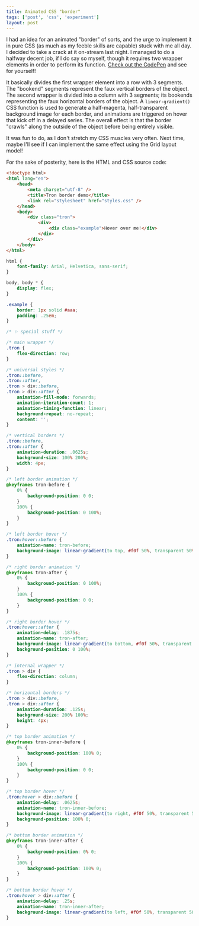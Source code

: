 ```yaml
---
title: Animated CSS "border"
tags: ['post', 'css', 'experiment']
layout: post
---
```


I had an idea for an animated "border" of sorts, and the urge to implement it
in pure CSS (as much as my feeble skills are capable) stuck with me all day. I
decided to take a crack at it on-stream last night. I managed to do a halfway
decent job, if I do say so myself, though it requires two wrapper elements in
order to perform its function. [Check out the CodePen] and see for yourself!

It basically divides the first wrapper element into a row with 3 segments. The
"bookend" segments represent the faux vertical borders of the object. The
second wrapper is divided into a column with 3 segments; its bookends
representing the faux horizontal borders of the object. A `linear-gradient()`
CSS function is used to generate a half-magenta, half-transparent background
image for each border, and animations are triggered on hover that kick off in
a delayed series. The overall effect is that the border "crawls" along the
outside of the object before being entirely visible.

It was fun to do, as I don't stretch my CSS muscles very often. Next time,
maybe I'll see if I can implement the same effect using the Grid layout model!

For the sake of posterity, here is the HTML and CSS source code:

```html
<!doctype html>
<html lang="en">
	<head>
		<meta charset="utf-8" />
		<title>Tron border demo</title>
		<link rel="stylesheet" href="styles.css" />
	</head>
	<body>
		<div class="tron">
			<div>
				<div class="example">Hover over me!</div>
			</div>
		</div>
	</body>
</html>
```

```css
html {
	font-family: Arial, Helvetica, sans-serif;
}

body, body * {
	display: flex;
}

.example {
	border: 1px solid #aaa;
	padding: .25em;
}

/* ✨ special stuff */

/* main wrapper */
.tron {
	flex-direction: row;
}

/* universal styles */
.tron::before,
.tron::after,
.tron > div::before,
.tron > div::after {
	animation-fill-mode: forwards;
	animation-iteration-count: 1;
	animation-timing-function: linear;
	background-repeat: no-repeat;
	content: '';
}

/* vertical borders */
.tron::before,
.tron::after {
	animation-duration: .0625s;
	background-size: 100% 200%;
	width: 4px;
}

/* left border animation */
@keyframes tron-before {
	0% {
		background-position: 0 0;
	}
	100% {
		background-position: 0 100%;
	}
}

/* left border hover */
.tron:hover::before {
	animation-name: tron-before;
	background-image: linear-gradient(to top, #f0f 50%, transparent 50%, transparent 100%);
}

/* right border animation */
@keyframes tron-after {
	0% {
		background-position: 0 100%;
	}
	100% {
		background-position: 0 0;
	}
}

/* right border hover */
.tron:hover::after {
	animation-delay: .1875s;
	animation-name: tron-after;
	background-image: linear-gradient(to bottom, #f0f 50%, transparent 50%, transparent 100%);
	background-position: 0 100%;
}

/* internal wrapper */
.tron > div {
	flex-direction: column;
}

/* horizontal borders */
.tron > div::before,
.tron > div::after {
	animation-duration: .125s;
	background-size: 200% 100%;
	height: 4px;
}

/* top border animation */
@keyframes tron-inner-before {
	0% {
		background-position: 100% 0;
	}
	100% {
		background-position: 0 0;
	}
}

/* top border hover */
.tron:hover > div::before {
	animation-delay: .0625s;
	animation-name: tron-inner-before;
	background-image: linear-gradient(to right, #f0f 50%, transparent 50%, transparent 100%);
	background-position: 100% 0;
}

/* bottom border animation */
@keyframes tron-inner-after {
	0% {
		background-position: 0% 0;
	}
	100% {
		background-position: 100% 0;
	}
}

/* bottom border hover */
.tron:hover > div::after {
	animation-delay: .25s;
	animation-name: tron-inner-after;
	background-image: linear-gradient(to left, #f0f 50%, transparent 50%, transparent 100%);
}
```


[Check out the CodePen]: https://codepen.io/haliphax/pen/bGradKo
